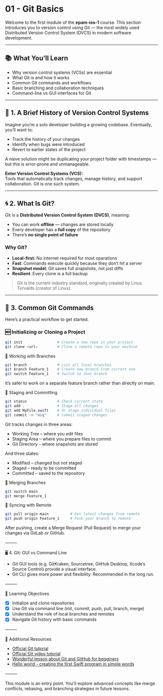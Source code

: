# 01 - Git Basics

Welcome to the first module of the **epam-ios-1** course. This section introduces you to version control using Git — the most widely used Distributed Version Control System (DVCS) in modern software development.

---

## 📚 What You’ll Learn

- Why version control systems (VCSs) are essential
- What Git is and how it works
- Common Git commands and workflows
- Basic branching and collaboration techniques
- Command-line vs GUI interfaces for Git

---

## 📘 1. A Brief History of Version Control Systems

Imagine you’re a solo developer building a growing codebase. Eventually, you’ll want to:

- Track the history of your changes
- Identify when bugs were introduced
- Revert to earlier states of the project

A naive solution might be duplicating your project folder with timestamps — but this is error-prone and unmanageable.

**Enter Version Control Systems (VCS):**  
Tools that automatically track changes, manage history, and support collaboration. Git is one such system.

---

## 🌀 2. What Is Git?

Git is a **Distributed Version Control System (DVCS)**, meaning:

- You can work **offline** — changes are stored locally
- Every developer has a **full copy** of the repository
- There’s **no single point of failure**

### Why Git?

- **Local-first**: No internet required for most operations
- **Fast**: Commands execute quickly because they don’t hit a server
- **Snapshot model**: Git saves full snapshots, not just diffs
- **Resilient**: Every clone is a full backup

> Git is the current industry standard, originally created by Linus Torvalds (creator of Linux).

---

## 🧪 3. Common Git Commands

Here’s a practical workflow to get started.

### 🆕 Initializing or Cloning a Project

```bash
git init                # Create a new repo in your project
git clone <url>         # Clone a remote repo to your machine
```

🌿 Working with Branches

```bash
git branch              # List all local branches
git branch Feature_1    # Create new branch from current one
git switch Feature_1    # Switch to that branch
```

It’s safer to work on a separate feature branch rather than directly on main.

📝 Staging and Committing

```bash
git status              # Check current state
git add .               # Stage all changes
git add MyFile.swift    # Or stage individual files
git commit -m "msg"     # Commit staged changes
```

Git tracks changes in three areas:
 - Working Tree – where you edit files
 - Staging Area – where you prepare files to commit
 - Git Directory – where snapshots are stored

And three states:
 - Modified – changed but not staged
 - Staged – ready to be committed
 - Committed – saved to the repository

🔀 Merging Branches

```bash
git switch main
git merge Feature_1
```

🔄 Syncing with Remote

```bash
git pull origin main          # Get latest changes from remote
git push origin Feature_1     # Push your branch to remote
```

After pushing, create a Merge Request (Pull Request) to merge your changes via GitLab or GitHub.

⸻

🖥️ 4. Git: GUI vs Command Line
 - Git GUI tools (e.g. GitKraken, Sourcetree, GitHub Desktop, Xcode’s Source Control) provide a visual interface.
  - Git CLI gives more power and flexibility. Recommended in the long run.

⸻

🎯 Learning Objectives
 - [x] Initialize and clone repositories
 - [x] Use Git via command line (init, commit, push, pull, branch, merge)
 - [x] Understand the role of local branches and remotes
 - [x] Navigate Git history with basic commands

⸻

📎 Additional Resources
 - [Official Git tutorial](https://git-scm.com/docs/gittutorial)
 - [Official Git video tutorial](https://git-scm.com/videos)
 - [Wonderful lesson about Git and GitHub for begginers](https://www.youtube.com/watch?v=RGOj5yH7evk)
 - [Hello world - creating the first Swift program in simple words](https://matteomanferdini.com/swift-hello-world/)


⸻

This module is an entry point. You’ll explore advanced concepts like merge conflicts, rebasing, and branching strategies in future lessons.
